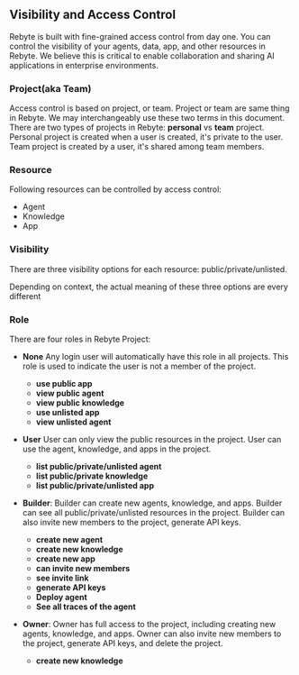 ## Visibility and Access Control

Rebyte is built with fine-grained access control from day one. You can control the visibility of your agents, data, app, and other resources in Rebyte. We believe this is critical to enable collaboration and sharing AI applications in enterprise environments.

### Project(aka Team)
Access control is based on project, or team. Project or team are same thing in Rebyte. We may interchangeably use these two terms in this document.
There are two types of projects in Rebyte:
**personal** vs **team** project. Personal project is created when a user is created, it's private to the user. Team project is created by a user, it's shared among team members.

### Resource
Following resources can be controlled by access control:
* Agent
* Knowledge
* App

### Visibility
There are three visibility options for each resource:
public/private/unlisted.

Depending on context, the actual meaning of these three options are every different

### Role
There are four roles in Rebyte Project:

* **None** Any login user will automatically have this role in all projects. This role is used to indicate the user is not a member of the project.
  * **use public app**
  * **view public agent**
  * **view public knowledge**
  * **use unlisted app**
  * **view unlisted agent**
  
* **User** User can only view the public resources in the project. User can use the agent, knowledge, and apps in the project.
    * **list public/private/unlisted agent**
    * **list public/private knowledge**
    * **list public/private/unlisted app**
* **Builder**: Builder can create new agents, knowledge, and apps. Builder can see all public/private/unlisted resources in the project. Builder can also invite new members to the project, generate API keys.
  * **create new agent**
  * **create new knowledge**
  * **create new app**
  * **can invite new members**
  * **see invite link**
  * **generate API keys**
  * **Deploy agent**
  * **See all traces of the agent**
* **Owner**: Owner has full access to the project, including creating new agents, knowledge, and apps. Owner can also invite new members to the project, generate API keys, and delete the project.
  * **create new knowledge**
